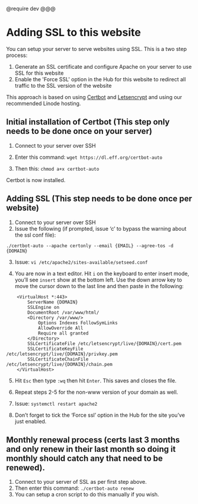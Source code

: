 @require dev
@@@
# Adding SSL to this website

You can setup your server to serve websites using SSL. This is a two step process:

1. Generate an SSL certificate and configure Apache on your server to use SSL for this website
2. Enable the 'Force SSL' option in the Hub for this website to redirect all traffic to the SSL version of the website

This approach is based on using [Certbot](https://certbot.eff.org) and [Letsencrypt](https://letsencrypt.org) and using our recommended Linode hosting.

## Initial installation of Certbot (This step only needs to be done once on your server)

1. Connect to your server over SSH
2. Enter this command:  `wget https://dl.eff.org/certbot-auto`

3. Then this: `chmod a+x certbot-auto`

Certbot is now installed. 


## Adding SSL (This step needs to be done once per website)

1. Connect to your server over SSH
2. Issue the following (if prompted, issue ‘c’ to bypass the warning about the ssl conf file):  
```
./certbot-auto --apache certonly --email {EMAIL} --agree-tos -d {DOMAIN}
```


3. Issue: `vi /etc/apache2/sites-available/setseed.conf`
	
4. You are now in a text editor. Hit `i` on the keyboard to enter insert mode, you’ll see `insert` show at the bottom left.  Use the down arrow key to move the cursor down to the last line and then paste in the following:  
```
	<VirtualHost *:443>  
		ServerName {DOMAIN}  
		SSLEngine on
		DocumentRoot /var/www/html/
		<Directory /var/www/>
			Options Indexes FollowSymLinks
			AllowOverride All
			Require all granted
		</Directory>
		SSLCertificateFile /etc/letsencrypt/live/{DOMAIN}/cert.pem  
		SSLCertificateKeyFile /etc/letsencrypt/live/{DOMAIN}/privkey.pem  
		SSLCertificateChainFile /etc/letsencrypt/live/{DOMAIN}/chain.pem  
	</VirtualHost>
```
5. Hit `Esc` then type `:wq` then hit `Enter`. This saves and closes the file. 

6. Repeat steps 2-5 for the non-www version of your domain as well.

7. Issue: `systemctl restart apache2`

8. Don’t forget to tick the ‘Force ssl’ option in the Hub for the site you’ve just enabled. 

## Monthly renewal process (certs last 3 months and only renew in their last month so doing it monthly should catch any that need to be renewed). 

1. Connect to your server of SSL as per first step above. 
2. Then enter this command: `./certbot-auto renew`
3. You can setup a cron script to do this manually if you wish.

